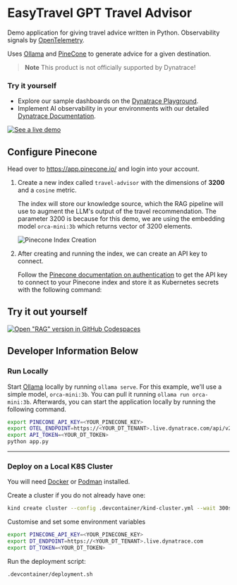 # EasyTravel GPT Travel Advisor

Demo application for giving travel advice written in Python. Observability signals by [OpenTelemetry](https://opentelemetry.io).

Uses [Ollama](https://ollama.com/) and [PineCone](https://www.pinecone.io/) to generate advice for a given destination.

> **Note**
> This product is not officially supported by Dynatrace!

### Try it yourself

* Explore our sample dashboards on the [Dynatrace Playground](https://dynatr.ac/4dnkuLX).
* Implement AI observability in your environments with our detailed [Dynatrace Documentation](https://dynatr.ac/3XKxKEC).

<p align="center">

[![See a live demo](http://img.youtube.com/vi/eW2KuWFeZyY/0.jpg)](http://www.youtube.com/watch?v=eW2KuWFeZyY)

</p>

## Configure Pinecone

Head over to https://app.pinecone.io/ and login into your account.

1. Create a new index called `travel-advisor` with the dimensions of **3200** and a `cosine` metric.

   The index will store our knowledge source, which the RAG pipeline will use to augment the LLM's output of the travel recommendation.
   The parameter 3200 is because for this demo, we are using the embedding model `orca-mini:3b` which returns vector of 3200 elements.

   ![Pinecone Index Creation](https://dt-cdn.net/images/pinecone-index-creation-1061-dab900f5ff.png)

2. After creating and running the index, we can create an API key to connect.

   Follow the [Pinecone documentation on authentication](https://dt-url.net/ji63ugh) to get the API key to connect to your Pinecone index and store it as Kubernetes secrets with the following command:

## Try it out yourself

[![Open "RAG" version in GitHub Codespaces](https://github.com/codespaces/badge.svg)](https://codespaces.new/dynatrace-perfclinics/obslab-llm-observability?ref=ollama-pinecone)

## Developer Information Below

### Run Locally

Start [Ollama](https://github.com/ollama/ollama) locally by running `ollama serve`. 
For this example, we'll use a simple model, `orca-mini:3b`.
You can pull it running `ollama run orca-mini:3b`.
Afterwards, you can start the application locally by running the following command.

```bash
export PINECONE_API_KEY=<YOUR_PINECONE_KEY> 
export OTEL_ENDPOINT=https://<YOUR_DT_TENANT>.live.dynatrace.com/api/v2/otlp
export API_TOKEN=<YOUR_DT_TOKEN>
python app.py
```


--------------------------

### Deploy on a Local K8S Cluster

You will need [Docker](https://docs.docker.com/engine/install/) or [Podman](https://podman.io/docs/installation) installed.


Create a cluster if you do not already have one:
```bash
kind create cluster --config .devcontainer/kind-cluster.yml --wait 300s
```

Customise and set some environment variables

```bash
export PINECONE_API_KEY=<YOUR_PINECONE_KEY> 
export DT_ENDPOINT=https://<YOUR_DT_TENANT>.live.dynatrace.com
export DT_TOKEN=<YOUR_DT_TOKEN>
```

Run the deployment script:
```bash
.devcontainer/deployment.sh
```

